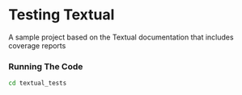 # Testing Textual

A sample project based on the Textual documentation that includes coverage reports

### Running The Code

```bash
cd textual_tests
```


